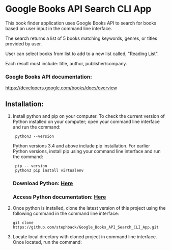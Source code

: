 # Google Books API Search CLI App

This book finder application uses Google Books API to search for books based on user input in the command line interface. 

The search returns a list of 5 books matching keywords, genres, or titles provided by user. 

User can select books from list to add to a new list called, "Reading List".

Each result must include: title, author, publisher/company.

### Google Books API documentation:
 https://developers.google.com/books/docs/overview

## Installation:
1. Install python and pip on your computer. To check the current version of Python installed on your computer; open your command line interface and  run the command:

        python3 --version
    Python versions 3.4 and above include pip installation. For earlier Python versions, install pip using your command line interface and run the command:

        pip -- version
        python3 pip install virtualenv

    ### **Download Python:** [Here](https://www.python.org/downloads/)

    ### **Access Python documentation:** [Here](https://docs.python.org/3/index.html)

2. Once python is installed, clone the latest version of this project using the following command in the command line interface:
   
       git clone https://github.com/stephback/Google_Books_API_Search_CLI_App.git
3. Locate local directory with cloned project in command line interface. Once located, run the command:
            

